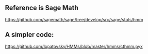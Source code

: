 


## Reference is Sage Math
https://github.com/sagemath/sage/tree/develop/src/sage/stats/hmm


## A simpler code:
https://github.com/lopatovsky/HMMs/blob/master/hmms/cthmm.pyx

